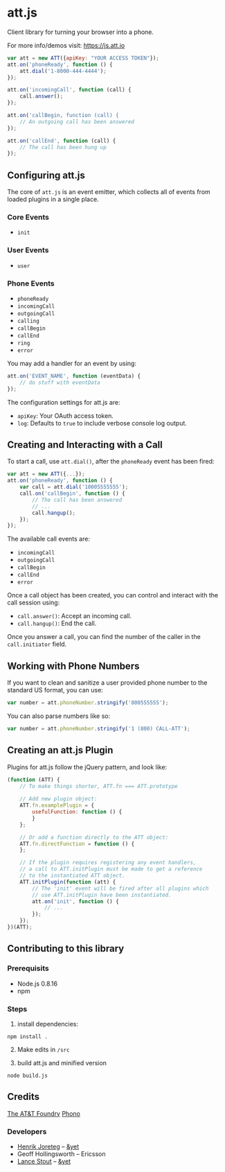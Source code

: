 # att.js

Client library for turning your browser into a phone.

For more info/demos visit: https://js.att.io

```js
var att = new ATT({apiKey: "YOUR ACCESS TOKEN"});
att.on('phoneReady', function () {
    att.dial('1-8000-444-4444');
});

att.on('incomingCall', function (call) {
    call.answer();
});

att.on('callBegin, function (call) {
    // An outgoing call has been answered
});

att.on('callEnd', function (call) {
    // The call has been hung up
});

```

## Configuring att.js

The core of `att.js` is an event emitter, which collects all of events from 
loaded plugins in a single place.

### Core Events

* `init`

### User Events

* `user`

### Phone Events

* `phoneReady`
* `incomingCall`
* `outgoingCall`
* `calling`
* `callBegin`
* `callEnd` 
* `ring`
* `error`

You may add a handler for an event by using:

```js
att.on('EVENT_NAME', function (eventData) {
    // do stuff with eventData
});
```

The configuration settings for att.js are:

* `apiKey`: Your OAuth access token. 
* `log`: Defaults to `true` to include verbose console log output.

## Creating and Interacting with a Call

To start a call, use `att.dial()`, after the `phoneReady` event has been fired:

```js
var att = new ATT({...});
att.on('phoneReady', function () {
    var call = att.dial('18005555555');
    call.on('callBegin', function () {
        // The call has been answered
        // ...
        call.hangup();
    });
});
```

The available call events are:

* `incomingCall`
* `outgoingCall`
* `callBegin`
* `callEnd`
* `error`

Once a call object has been created, you can control and interact with the call
session using:

* `call.answer()`: Accept an incoming call.
* `call.hangup()`: End the call.

Once you answer a call, you can find the number of the caller in the `call.initiator` field.

## Working with Phone Numbers

If you want to clean and sanitize a user provided phone number to the standard US format, 
you can use:

```js
var number = att.phoneNumber.stringify('800555555');
```

You can also parse numbers like so:
```js
var number = att.phoneNumber.stringify('1 (800) CALL-ATT');
```

## Creating an att.js Plugin
Plugins for att.js follow the jQuery pattern, and look like:

```js
(function (ATT) {
    // To make things shorter, ATT.fn === ATT.prototype
    
    // Add new plugin object:
    ATT.fn.examplePlugin = {
        usefulFunction: function () {
        }
    };

    // Or add a function directly to the ATT object:
    ATT.fn.directFunction = function () {
    };

    // If the plugin requires registering any event handlers,
    // a call to ATT.initPlugin must be made to get a reference
    // to the instantiated ATT object.
    ATT.initPlugin(function (att) {
        // The 'init' event will be fired after all plugins which
        // use ATT.initPlugin have been instantiated.
        att.on('init', function () {
            // ...
        });
    });
})(ATT);
```

## Contributing to this library
### Prerequisits

- Node.js 0.8.16
- npm

### Steps

1. install dependencies:

```
npm install .
```

2. Make edits in `/src`

3. build att.js and minified version

```
node build.js
```

## Credits

[The AT&T Foundry](https://foundry.att.com/)
[Phono](http://phono.com)

### Developers

- [Henrik Joreteg](http://andyet.com/team/henrik/) – [&yet](http://andyet.com)
- Geoff Hollingsworth – Ericsson
- [Lance Stout](http://andyet.com/team/lance/) – [&yet](http://andyet.com)
